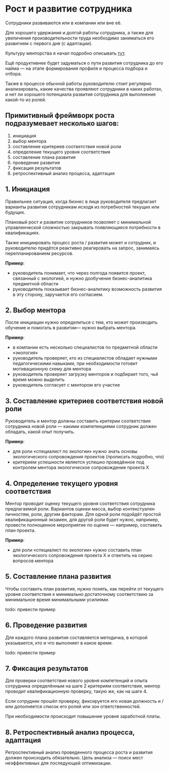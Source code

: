 # Рост и развитие сотрудника
Сотрудники развиваются или в компании или вне её.

Для хорошего удержания и долгой работы сотрудника, а также для увеличения производительности труда необходимо заниматься его развитием с первого дня (с адаптации).

Культуру менторства я начал подробно описывать [тут](mentorship.md).

Ещё продуктивнее будет задуматься о пути развития сотрудника до его найма — на этапе формирования профиля и процесса подбора и отбора.

Также в процессе обычной работы руководителю стоит регулярно анализировать, какие качества проявляют сотрудники в каких работах, и нет ли хорошего потенциала развития сотрудника для выполнения какой-то из ролей.

## Примитивный фреймворк роста подразумевает несколько шагов:
1. инициация
2. выбор ментора
3. составление критериев соответствия новой роли
4. определение текущего уровня соответствия
5. составление плана развития
6. проведение развития
7. фиксация результатов
8. ретроспективный анализ процесса, адаптация

## 1. Инициация

Правильнее ситуация, когда бизнес в лице руководителя предлагает варианты развития сотрудникам исходя из потребностей текущих или будущих.

Плановый рост и развитие сотрудников позволяет с минимальной управленческой сложностью закрывать появляющиеся потребности в квалификациях.

Также инициировать процесс роста / развития может и сотрудник, и руководителю придётся реактивно реагировать на запрос, занимаясь перепланированием ресурсов.

**Пример**:
- руководитель понимает, что через полгода появится проект, связанный с экологией, и нужно дообучение бизнес-аналитика предметной области
- руководитель показывает бизнес-аналитику возможность развития в эту сторону, заручается его согласием.

## 2. Выбор ментора

После инициации нужно определиться с тем, кто может производить обучение и помогать в развитии— нужно выбрать ментора.

**Пример**:
- в компании есть несколько специалистов по предметной области «экология»
- руководитель проверяет, кто из специалистов обладает нужными педагогическими навыками, при необходимости готовит мотивационную схему для ментора
- руководитель проверяет загрузку менторов и подбирает того, чьё время можно выделить
- руководитель согласует с ментором его участие

## 3. Составление критериев соответствия новой роли

Руководитель и ментор должны составить критерии соответствия сотрудника новой роли — какими компетенциями сотрудник должен обладать, какой опыт получить.

**Пример**:
- для роли «специалист по экологии» нужно знать основы экологического сопровождения проектов (прописать подробно, что)
- критерием успешности является успешно проведённое под контролем ментора экологическое сопровождение проекта Х

## 4. Определение текущего уровня соответствия

Ментор проводит оценку текущего уровня соответствия сотрудника предлагаемой роли. Вариантов оценки масса, выбор контекстуален личностям, роли, другим факторам. Для одной роли подойдёт простой квалификационный экзамен, для другой роли будет нужно, например, провести полноценное мероприятие по оценке — например, составить план проекта.

**Пример**:
- для роли «специалист по экологии» нужно составить план экологического сопровождения проекта Х и ответить на серию вопросов ментора

## 5. Составление плана развития

Чтобы составить план развития, нужно понять, как перейти от текущего уровня соответствия к минимально достаточному соответствию за минимальное время минимальными усилиями.

todo: привести пример

## 6. Проведение развития

Для каждого плана развития составляется методичка, в которой указывается, кто и что выполняет в какое время.

todo: привести пример

## 7. Фиксация результатов

Для проверки соответствия нового уровня компетенций и опыта сотрудника определённым на шаге 2 критериям соответствия, ментор проводит квалификационную проверку, такую же, как на шаге 4.

Если сотрудник прошёл проверку, фиксируется его новая должность и / или дополняется список его ролей или зон ответственностей.

При необходимости происходит повышение уровня заработной платы.

## 8. Ретроспективный анализ процесса, адаптация

Ретроспективный анализ проведенного процесса роста и развития должен происходить обязательно.
Цель анализа — поиск мест неэффективных для последующей оптимизации.
